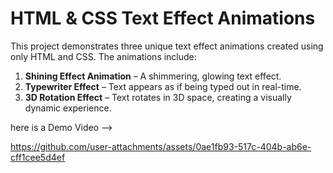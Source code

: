 # HTML & CSS Text Effect Animations

This project demonstrates three unique text effect animations created using only HTML and CSS. The animations include:

1. **Shining Effect Animation** – A shimmering, glowing text effect.
2. **Typewriter Effect** – Text appears as if being typed out in real-time.
3. **3D Rotation Effect** – Text rotates in 3D space, creating a visually dynamic experience.

here is a Demo Video -->


https://github.com/user-attachments/assets/0ae1fb93-517c-404b-ab6e-cff1cee5d4ef

